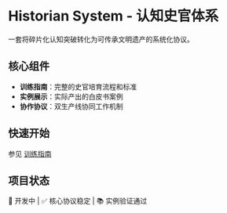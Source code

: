 # Historian System - 认知史官体系

一套将碎片化认知突破转化为可传承文明遗产的系统化协议。

## 核心组件

- **训练指南**：完整的史官培育流程和标准
- **实例展示**：实际产出的白皮书案例
- **协作协议**：双生产线协同工作机制

## 快速开始

参见 [训练指南](guides/historian-training-guide-v3.0.md)

## 项目状态

🚧 开发中 | ✅ 核心协议稳定 | 📚 实例验证通过
